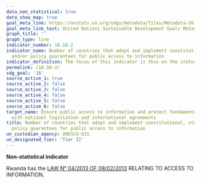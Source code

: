 ```yaml
---
data_non_statistical: true
data_show_map: true
goal_meta_link: https://unstats.un.org/sdgs/metadata/files/Metadata-16-10-02.pdf
goal_meta_link_text: United Nations Sustainable Development Goals Metadata (pdf 1361kB)
graph_title: ''
graph_type: line
indicator_number: 16.10.2
indicator_name: Number of countries that adopt and implement constitutional, statutory
  and/or policy guarantees for public access to information
indicator_definition: The focus of this indicator is thus on the status of adoption and implementation of constitutional, statutory and/or   policy guarantees for public access to information. The definition relates directly to “public access to information”, which is wider       than, but is also very much based upon, the established fundamental freedoms of expression and association. Conversely, these freedoms     also both impact on the environment for public access to information.  
permalink: /16-10-2/
sdg_goal: '16'
source_active_1: true
source_active_2: false
source_active_3: false
source_active_4: false
source_active_5: false
source_active_6: false
target_name: Ensure public access to information and protect fundamental freedoms, in accordance
  with national legislation and international agreements
title: Number of countries that adopt and implement constitutional, statutory and/or
  policy guarantees for public access to information
un_custodian_agency: UNESCO-UIS
un_designated_tier: 'Tier II'
---
```

**Non-statistical indicator**

Rwanda has the [LAW N° 04/2013 OF 08/02/2013](https://ombudsman.gov.rw/en/IMG/pdf/acces_to_information_law.pdf) RELATING
TO ACCESS TO INFORMATION.
